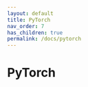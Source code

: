 ```yaml
---
layout: default
title: PyTorch
nav_order: 7
has_children: true
permalink: /docs/pytorch
---
```


# PyTorch


